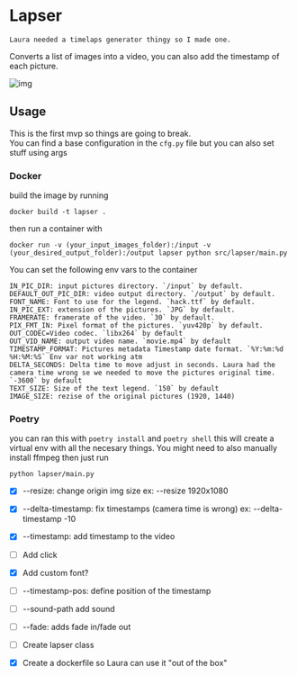 # Lapser
```
Laura needed a timelaps generator thingy so I made one.
```
Converts a list of images into a video, you can also add the timestamp of each picture.

![img](output.gif)

## Usage
This is the first mvp so things are going to break.<br>
You can find a base configuration in the `cfg.py` file but you can also set stuff using args

### Docker
build the image by running
```
docker build -t lapser .
```

then run a container with
```
docker run -v (your_input_images_folder):/input -v (your_desired_output_folder):/output lapser python src/lapser/main.py
```
You can set the following env vars to the container
```
IN_PIC_DIR: input pictures directory. `/input` by default.
DEFAULT_OUT_PIC_DIR: video output directory. `/output` by default.
FONT_NAME: Font to use for the legend. `hack.ttf` by default.
IN_PIC_EXT: extension of the pictures. `JPG` by default.
FRAMERATE: framerate of the video. `30` by default.
PIX_FMT_IN: Pixel format of the pictures. `yuv420p` by default.
OUT_CODEC=Video codec. `libx264` by default
OUT_VID_NAME: output video name. `movie.mp4` by default
TIMESTAMP_FORMAT: Pictures metadata Timestamp date format. `%Y:%m:%d %H:%M:%S` Env var not working atm
DELTA_SECONDS: Delta time to move adjust in seconds. Laura had the camera time wrong se we needed to move the pictures original time. `-3600` by default
TEXT_SIZE: Size of the text legend. `150` by default
IMAGE_SIZE: rezise of the original pictures (1920, 1440)
```
### Poetry
you can ran this with `poetry install` and `poetry shell` this will create a virtual env with all the necesary things.
You might need to also manually install ffmpeg
then just run
```
python lapser/main.py
```


- [x] --resize: change origin img size ex: --resize 1920x1080
- [x] --delta-timestamp: fix timestamps (camera time is wrong) ex: --delta-timestamp -10
- [x] --timestamp: add timestamp to the video
- [ ] Add click
- [X] Add custom font?
- [ ] --timestamp-pos: define position of the timestamp
- [ ] --sound-path add sound
- [ ] --fade: adds fade in/fade out
- [ ] Create lapser class
- [X] Create a dockerfile so Laura can use it "out of the box"

